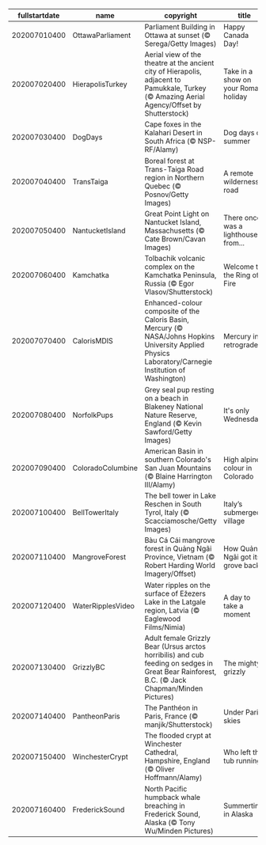 |fullstartdate|name|copyright|title|image|
|--|--|--|--|--|
202007010400|OttawaParliament|Parliament Building in Ottawa at sunset (© Serega/Getty Images)|Happy Canada Day!|![](/en-CA/2020/07/202007010400OttawaParliament.jpg)|
202007020400|HierapolisTurkey|Aerial view of the theatre at the ancient city of Hierapolis, adjacent to Pamukkale, Turkey (© Amazing Aerial Agency/Offset by Shutterstock)|Take in a show on your Roman holiday|![](/en-CA/2020/07/202007020400HierapolisTurkey.jpg)|
202007030400|DogDays|Cape foxes in the Kalahari Desert in South Africa (© NSP-RF/Alamy)|Dog days of summer|![](/en-CA/2020/07/202007030400DogDays.jpg)|
202007040400|TransTaiga|Boreal forest at Trans-Taiga Road region in Northern Quebec (© Posnov/Getty Images)|A remote wilderness road|![](/en-CA/2020/07/202007040400TransTaiga.jpg)|
202007050400|NantucketIsland|Great Point Light on Nantucket Island, Massachusetts (© Cate Brown/Cavan Images)|There once was a lighthouse from...|![](/en-CA/2020/07/202007050400NantucketIsland.jpg)|
202007060400|Kamchatka|Tolbachik volcanic complex on the Kamchatka Peninsula, Russia (© Egor Vlasov/Shutterstock)|Welcome to the Ring of Fire|![](/en-CA/2020/07/202007060400Kamchatka.jpg)|
202007070400|CalorisMDIS|Enhanced-colour composite of the Caloris Basin, Mercury (© NASA/Johns Hopkins University Applied Physics Laboratory/Carnegie Institution of Washington)|Mercury in retrograde|![](/en-CA/2020/07/202007070400CalorisMDIS.jpg)|
202007080400|NorfolkPups|Grey seal pup resting on a beach in Blakeney National Nature Reserve, England (© Kevin Sawford/Getty Images)|It's only Wednesday|![](/en-CA/2020/07/202007080400NorfolkPups.jpg)|
202007090400|ColoradoColumbine|American Basin in southern Colorado's San Juan Mountains (© Blaine Harrington III/Alamy)|High alpine colour in Colorado|![](/en-CA/2020/07/202007090400ColoradoColumbine.jpg)|
202007100400|BellTowerItaly|The bell tower in Lake Reschen in South Tyrol, Italy (© Scacciamosche/Getty Images)|Italy’s submerged village|![](/en-CA/2020/07/202007100400BellTowerItaly.jpg)|
202007110400|MangroveForest|Bàu Cá Cái mangrove forest in Quảng Ngãi Province, Vietnam (© Robert Harding World Imagery/Offset)|How Quảng Ngãi got its grove back|![](/en-CA/2020/07/202007110400MangroveForest.jpg)|
202007120400|WaterRipplesVideo|Water ripples on the surface of Ežezers Lake in the Latgale region, Latvia (© Eaglewood Films/Nimia)|A day to take a moment|![](/en-CA/2020/07/202007120400WaterRipplesVideo.jpg)|
202007130400|GrizzlyBC|Adult female Grizzly Bear (Ursus arctos horribilis) and cub feeding on sedges in Great Bear Rainforest, B.C. (© Jack Chapman/Minden Pictures)|The mighty grizzly|![](/en-CA/2020/07/202007130400GrizzlyBC.jpg)|
202007140400|PantheonParis|The Panthéon in Paris, France (© manjik/Shutterstock)|Under Paris skies|![](/en-CA/2020/07/202007140400PantheonParis.jpg)|
202007150400|WinchesterCrypt|The flooded crypt at Winchester Cathedral, Hampshire, England (© Oliver Hoffmann/Alamy)|Who left the tub running?|![](/en-CA/2020/07/202007150400WinchesterCrypt.jpg)|
202007160400|FrederickSound|North Pacific humpback whale breaching in Frederick Sound, Alaska (© Tony Wu/Minden Pictures)|Summertime in Alaska|![](/en-CA/2020/07/202007160400FrederickSound.jpg)|

